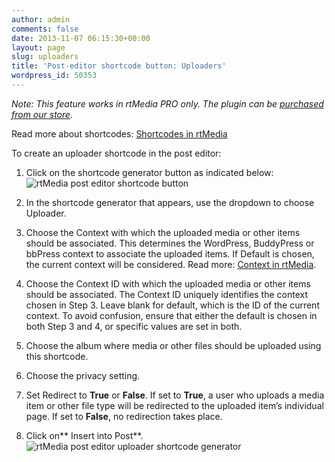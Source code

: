 ```yaml
---
author: admin
comments: false
date: 2013-11-07 06:15:30+00:00
layout: page
slug: uploaders
title: 'Post-editor shortcode button: Uploaders'
wordpress_id: 50353
---
```


_Note: This feature works in rtMedia PRO only. The plugin can be [purchased from our store](https://rtcamp.com/store/rtmedia-pro/)._

Read more about shortcodes: [Shortcodes in rtMedia](https://rtcamp.com/rtmedia/docs/common/shortcodes/)

To create an uploader shortcode in the post editor:



	
  1. Click on the shortcode generator button as indicated below:
![rtMedia post editor shortcode button](https://rtcamp.com/wp-content/uploads/2013/11/rtMediaShortcodeGeneratorButton.png)

	
  2. In the shortcode generator that appears, use the dropdown to choose Uploader.

	
  3. Choose the Context with which the uploaded media or other items should be associated. This determines the WordPress, BuddyPress or bbPress context to associate the uploaded items. If Default is chosen, the current context will be considered. Read more: [Context in rtMedia](https://rtcamp.com/rtmedia/docs/core-concepts/context/).

	
  4. Choose the Context ID with which the uploaded media or other items should be associated. The Context ID uniquely identifies the context chosen in Step 3. Leave blank for default, which is the ID of the current context.
To avoid confusion, ensure that either the default is chosen in both Step 3 and 4, or specific values are set in both.

	
  5. Choose the album where media or other files should be uploaded using this shortcode.

	
  6. Choose the privacy setting.

	
  7. Set Redirect to **True** or **False**. If set to **True**, a user who uploads a media item or other file type will be redirected to the uploaded item’s individual page. If set to **False**, no redirection takes place.

	
  8. Click on** Insert into Post**.
![rtMedia post editor uploader shortcode generator](https://rtcamp.com/wp-content/uploads/2013/11/image16.png)


